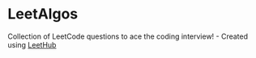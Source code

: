 # LeetAlgos
Collection of LeetCode questions to ace the coding interview! - Created using [LeetHub](https://github.com/QasimWani/LeetHub)
